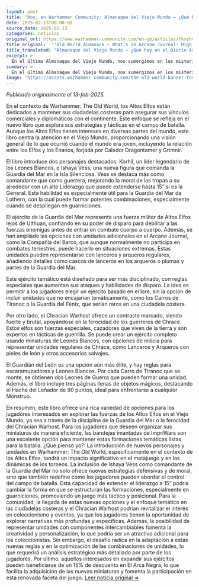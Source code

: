 ```yaml
---
layout: post
title: "Hoy, en Warhammer Community: Almanaque del Viejo Mundo – ¿Qué hay en el Diario Arcano: Reinos de los Altos Elfos? - Comunidad Warhammer"
date: 2025-02-13T00:00:00
source_date: 2025-02-13
categories: noticias
original_url: https://www.warhammer-community.com/en-gb/articles/fkxyhmsz/old-world-almanack-whats-in-arcane-journal-high-elf-realms/
title_original: '''Old World Almanack – What’s in Arcane Journal: High Elf Realms? - Warhammer Community'''
title_translated: "Almanaque del Viejo Mundo – ¿Qué hay en el Diario Arcano: Reinos de los Altos Elfos? - Comunidad Warhammer"
excerpt: >
  En el último Almanaque del Viejo Mundo, nos sumergimos en los misteriosos Reinos de los Altos Elfos durante la era de Warhammer: The Old World. Descubrimos cómo estos elfos majestuosos mantienen sus fortalezas costeras para asegurar sus lazos comerciales y diplomáticos. El artículo destaca a personajes icónicos como Korhil y presenta a la nueva comandante Ishaya Vess, quien lidera con destreza a la Guardia del Mar en la Isla Silenciosa. Con un enfoque en las estrategias militares y las unidades únicas, esta entrega promete deleitar a los fanáticos con emocionantes combinaciones tácticas y un vistazo a la vida de los elfos lejos de Ulthuan.
summary: >
  En el último Almanaque del Viejo Mundo, nos sumergimos en los misteriosos Reinos de los Altos Elfos durante la era de Warhammer: The Old World. Descubrimos cómo estos elfos majestuosos mantienen sus fortalezas costeras para asegurar sus lazos comerciales y diplomáticos. El artículo destaca a personajes icónicos como Korhil y presenta a la nueva comandante Ishaya Vess, quien lidera con destreza a la Guardia del Mar en la Isla Silenciosa. Con un enfoque en las estrategias militares y las unidades únicas, esta entrega promete deleitar a los fanáticos con emocionantes combinaciones tácticas y un vistazo a la vida de los elfos lejos de Ulthuan.
image: "https://assets.warhammer-community.com/the-old-world-banner-test.jpg"
---
```


*Publicado originalmente el 13-feb-2025.*

En el contexto de Warhammer: The Old World, los Altos Elfos están dedicados a mantener sus ciudadelas costeras para asegurar sus vínculos comerciales y diplomáticos con el continente. Este enfoque se refleja en el nuevo libro que explora sus estrategias y tácticas en el campo de batalla. Aunque los Altos Elfos tienen intereses en diversas partes del mundo, este libro centra la atención en el Viejo Mundo, proporcionando una visión general de lo que ocurrió cuando el mundo era joven, incluyendo la relación entre los Elfos y los Enanos, forjada por Caledor Dragontamer y Grimnir.

El libro introduce dos personajes destacados: Korhil, un líder legendario de los Leones Blancos, e Ishaya Vess, una nueva figura que comanda la Guardia del Mar en la Isla Silenciosa. Vess se destaca más como comandante que como guerrera, mejorando la moral de las tropas a su alrededor con un alto Liderazgo que puede extenderse hasta 15” si es la General. Esta habilidad es especialmente útil para la Guardia del Mar de Lothern, con la cual puede formar potentes combinaciones, especialmente cuando se despliegan en guarniciones.

El ejército de la Guardia del Mar representa una fuerza militar de Altos Elfos lejos de Ulthuan, confiando en su poder de disparo para debilitar a las fuerzas enemigas antes de entrar en combate cuerpo a cuerpo. Además, se han ampliado las opciones con unidades adicionales en el Arcane Journal, como la Compañía del Barco, que aunque normalmente no participa en combates terrestres, puede hacerlo en situaciones extremas. Estas unidades pueden representarse con lanceros y arqueros regulares, añadiendo detalles como cascos de lanceros en los arqueros o plumas y partes de la Guardia del Mar.

Este ejército temático está diseñado para ser más disciplinado, con reglas especiales que aumentan sus ataques y habilidades de disparo. La idea es permitir a los jugadores elegir un ejército basado en el lore, sin la opción de incluir unidades que no encajarían temáticamente, como los Carros de Tiranoc o la Guardia del Fénix, que serían raros en una ciudadela costera.

Por otro lado, el Chracian Warhost ofrece un contraste marcado, siendo fuerte y brutal, apoyándose en la ferocidad de los guerreros de Chrace. Estos elfos son fuerzas especiales, cazadores que viven de la tierra y son expertos en tácticas de guerrilla. Se puede crear un ejército completo usando miniaturas de Leones Blancos, con opciones de milicia para representar unidades regulares de Chrace, como Lanceros y Arqueros con pieles de león y otros accesorios salvajes.

El Guardián del León es una opción aún más élite, y hay reglas para escaramuzadores y Leones Blancos. Por cada Carro de Tiranoc que se monte, se obtienen dos Leones de Guerra que pueden formar una unidad. Además, el libro incluye tres páginas llenas de objetos mágicos, destacando el Hacha del Leñador de 90 puntos, ideal para enfrentarse a cualquier Monstruo.

En resumen, este libro ofrece una rica variedad de opciones para los jugadores interesados en explorar las fuerzas de los Altos Elfos en el Viejo Mundo, ya sea a través de la disciplina de la Guardia del Mar o la ferocidad del Chracian Warhost. Para los jugadores que deseen organizar sus miniaturas de manera eficiente, las bandejas imantadas de ImpriWars son una excelente opción para mantener estas formaciones temáticas listas para la batalla.
¿Qué pienso yo?: La introducción de nuevos personajes y unidades en Warhammer: The Old World, específicamente en el contexto de los Altos Elfos, tendrá un impacto significativo en el metajuego y en las dinámicas de los torneos. La inclusión de Ishaya Vess como comandante de la Guardia del Mar no solo ofrece nuevas estrategias defensivas y de moral, sino que también redefine cómo los jugadores pueden abordar el control del campo de batalla. Esta capacidad de extender el liderazgo a 15” podría cambiar la forma en que se estructuran las formaciones, especialmente en guarniciones, promoviendo un juego más táctico y posicional. Para la comunidad, la llegada de estas nuevas opciones y el enfoque temático en las ciudadelas costeras y el Chracian Warhost podrían revitalizar el interés en coleccionismo y eventos, ya que los jugadores tienen la oportunidad de explorar narrativas más profundas y específicas. Además, la posibilidad de representar unidades con componentes intercambiables fomenta la creatividad y personalización, lo que podría ser un atractivo adicional para los coleccionistas. Sin embargo, el desafío radica en la adaptación a estas nuevas reglas y en la optimización de las combinaciones de unidades, lo que requerirá un análisis estratégico más detallado por parte de los jugadores. Por último, aquellos interesados en expandir sus ejércitos pueden beneficiarse de un 15% de descuento en El Arca Negra, lo que facilita la adquisición de las nuevas miniaturas y fomenta la participación en esta renovada faceta del juego.
[Leer noticia original ➜](https://www.warhammer-community.com/en-gb/articles/fkxyhmsz/old-world-almanack-whats-in-arcane-journal-high-elf-realms/)
